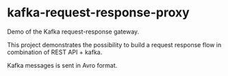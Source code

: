 # kafka-request-response-proxy
Demo of the Kafka request-response gateway.

This project demonstrates the possibility to build a request response 
flow in combination of REST API + kafka.

Kafka messages is sent in Avro format.